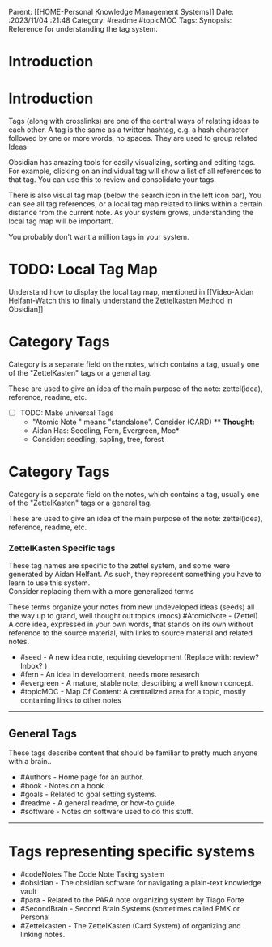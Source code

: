 Parent: [[HOME-Personal Knowledge Management Systems]]
Date: :2023/11/04 :21:48
Category: #readme #topicMOC
Tags: 
Synopsis:  Reference for understanding the  tag system.

# Introduction

# Introduction
Tags (along with crosslinks) are one of the central ways of relating ideas to each other. 
A tag is the same as a twitter hashtag, e.g. a hash character followed by one or more words, no spaces.   They are used to group related Ideas

Obsidian has amazing tools for easily visualizing, sorting and editing tags.
For example, clicking on an individual tag will show a list of all references to that tag. 
You can use this to review and consolidate your tags.  

There is also visual tag map (below the search icon in the left icon bar), You can see all tag references, or  a local tag map related to links within a certain distance from the current note.    As your system grows, understanding the local tag map will be important. 

You probably don't want a million tags in your system.

# TODO: Local Tag Map
Understand how to display the local tag map, mentioned in [[Video-Aidan Helfant-Watch this to finally understand the Zettelkasten Method in Obsidian]]


# Category Tags
Category is a separate field on the notes, which contains a tag, usually one of the "ZettelKasten" tags or a general tag.  

These are used to give an idea of the main purpose of the note:  zettel(idea), reference, readme, etc.

- [ ] TODO: Make universal Tags
	- "Atomic Note " means "standalone".  Consider (CARD)
	 ** **Thought:**
	 *  Aidan Has:  Seedling, Fern, Evergreen, Moc*
	 * Consider: seedling, sapling, tree, forest

# Category Tags
Category is a separate field on the notes, which contains a tag, usually one of the "ZettelKasten" tags or a general tag.  

These are used to give an idea of the main purpose of the note:  zettel(idea), reference, readme, etc.

### ZettelKasten Specific tags 
These tag names are specific to the zettel system, and some were generated by Aidan Helfant.  As such, they represent something you have to learn to use this system.   
Consider replacing them with a more generalized terms 

These terms organize your notes from new undeveloped ideas (seeds) all the way up to grand, well thought out topics (mocs)
#AtomicNote - (Zettel) A core idea, expressed in your own words, that stands on its own without reference to the source material, with links to source material and related notes.
* #seed - A new idea note, requiring development (Replace with:  review? Inbox? )
* #fern - An idea in development, needs more research
* #evergreen - A mature, stable note, describing a well known concept. 
*  #topicMOC  - Map Of Content:  A centralized area for a topic, mostly containing links to other notes 

---
## General Tags 
These tags describe content that should be familiar to pretty much anyone with a brain..

* #Authors - Home page for an author.
* #book - Notes on a book.
* #goals  - Related to goal setting systems.
*  #readme -  A general readme, or how-to guide.
*  #software - Notes on software used to do this stuff.

---
# Tags representing specific systems

* #codeNotes  The Code Note Taking system
* #obsidian - The obsidian software for navigating a plain-text knowledge vault
* #para - Related to the PARA note organizing system by Tiago Forte
* #SecondBrain -  Second Brain Systems (sometimes called PMK or Personal 
*  #Zettelkasten - The ZettelKasten (Card System) of organizing and linking notes.

 
